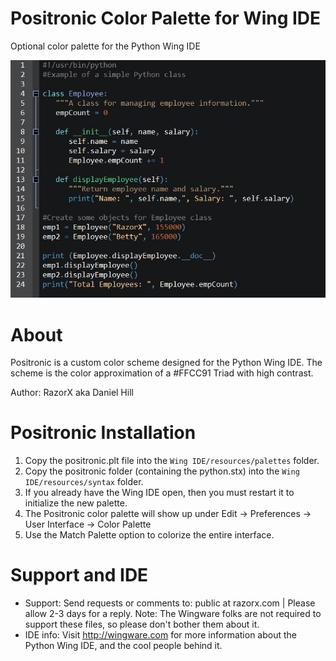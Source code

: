 Positronic Color Palette for Wing IDE
==========================
Optional color palette for the Python Wing IDE

![ScreenShot](/screenshots/positronic_editor_screen.jpg)

About
==========================
Positronic is a custom color scheme designed for the Python Wing IDE. The scheme is the color approximation of a #FFCC91 Triad with high contrast.

Author: RazorX aka Daniel Hill 

Positronic Installation
==========================
1. Copy the positronic.plt file into the `Wing IDE/resources/palettes` folder.
2. Copy the positronic folder (containing the python.stx) into the `Wing IDE/resources/syntax` folder.
3. If you already have the Wing IDE open, then you must restart it to initialize the new palette.
4. The Positronic color palette will show up under Edit -> Preferences -> User Interface -> Color Palette 
5. Use the Match Palette option to colorize the entire interface.

Support and IDE
==========================
- Support: Send requests or comments to: public at razorx.com | Please allow 2-3 days for a reply. Note: The Wingware folks are not required to support these files, so please don't bother them about it.<br />
- IDE info: Visit http://wingware.com for more information about the Python Wing IDE, and the cool people behind it. 


